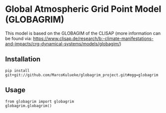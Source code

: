 # Global Atmospheric Grid Point Model (GLOBAGRIM)

This model is based on the GLOBAGIM of the CLISAP (more information can be found via: https://www.clisap.de/research/b:-climate-manifestations-and-impacts/crg-dynamical-systems/models/globagim/)

## Installation
```
pip install git+git://github.com/MarcoKulueke/globagrim_project.git#egg=globagrim
```

## Usage
```
from globagrim import globagrim
globagrim.globagrim()
```
